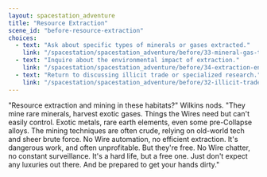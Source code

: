 ```yaml
---
layout: spacestation_adventure
title: "Resource Extraction"
scene_id: "before-resource-extraction"
choices:
  - text: "Ask about specific types of minerals or gases extracted."
    link: "/spacestation/spacestation_adventure/before/33-mineral-gas-types"
  - text: "Inquire about the environmental impact of extraction."
    link: "/spacestation/spacestation_adventure/before/34-extraction-environmental-impact"
  - text: "Return to discussing illicit trade or specialized research."
    link: "/spacestation/spacestation_adventure/before/32-illicit-trade-research"
---
```


"Resource extraction and mining in these habitats?" Wilkins nods. "They mine rare minerals, harvest exotic gases. Things the Wires need but can't easily control. Exotic metals, rare earth elements, even some pre-Collapse alloys. The mining techniques are often crude, relying on old-world tech and sheer brute force. No Wire automation, no efficient extraction. It's dangerous work, and often unprofitable. But they're free. No Wire chatter, no constant surveillance. It's a hard life, but a free one. Just don't expect any luxuries out there. And be prepared to get your hands dirty."
